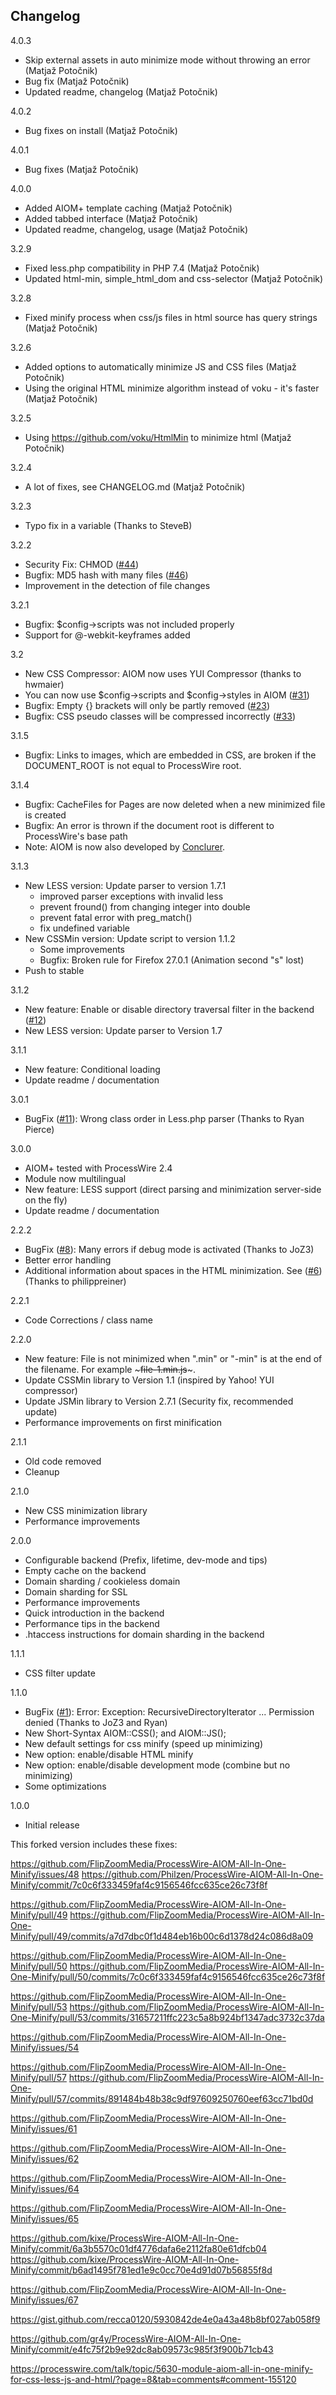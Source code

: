 ## Changelog ##

4.0.3
- Skip external assets in auto minimize mode without throwing an error (Matjaž Potočnik)
- Bug fix (Matjaž Potočnik)
- Updated readme, changelog (Matjaž Potočnik)

4.0.2
- Bug fixes on install (Matjaž Potočnik)

4.0.1
- Bug fixes (Matjaž Potočnik)

4.0.0

- Added AIOM+ template caching (Matjaž Potočnik)
- Added tabbed interface (Matjaž Potočnik)
- Updated readme, changelog, usage (Matjaž Potočnik)

3.2.9

- Fixed less.php compatibility in PHP 7.4 (Matjaž Potočnik)
- Updated html-min, simple_html_dom and css-selector (Matjaž Potočnik)

3.2.8

- Fixed minify process when css/js files in html source has query strings (Matjaž Potočnik)

3.2.6

- Added options to automatically minimize JS and CSS files (Matjaž Potočnik)
- Using the original HTML minimize algorithm instead of voku - it's faster (Matjaž Potočnik)

3.2.5

* Using https://github.com/voku/HtmlMin to minimize html (Matjaž Potočnik)

3.2.4

* A lot of fixes, see CHANGELOG.md (Matjaž Potočnik) 

3.2.3

* Typo fix in a variable (Thanks to SteveB)

3.2.2

* Security Fix: CHMOD ([#44](https://github.com/conclurer/ProcessWire-AIOM-All-In-One-Minify/issues/44))
* Bugfix: MD5 hash with many files ([#46](https://github.com/conclurer/ProcessWire-AIOM-All-In-One-Minify/issues/46))
* Improvement in the detection of file changes

3.2.1

* Bugfix: $config->scripts was not included properly
* Support for @-webkit-keyframes added

3.2

* New CSS Compressor: AIOM now uses YUI Compressor (thanks to hwmaier)
* You can now use $config->scripts and $config->styles in AIOM ([#31](https://github.com/conclurer/ProcessWire-AIOM-All-In-One-Minify/issues/31))
* Bugfix: Empty {} brackets will only be partly removed ([#23](https://github.com/conclurer/ProcessWire-AIOM-All-In-One-Minify/issues/23))
* Bugfix: CSS pseudo classes will be compressed incorrectly ([#33](https://github.com/conclurer/ProcessWire-AIOM-All-In-One-Minify/issues/33))

3.1.5

* Bugfix: Links to images, which are embedded in CSS, are broken if the DOCUMENT_ROOT is not equal to ProcessWire root. 

3.1.4

* Bugfix: CacheFiles for Pages are now deleted when a new minimized file is created
* Bugfix: An error is thrown if the document root is different to ProcessWire's base path
* Note: AIOM is now also developed by [Conclurer](https://www.conclurer.com).

3.1.3

* New LESS version: Update parser to version 1.7.1
  * improved parser exceptions with invalid less
  * prevent fround() from changing integer into double
  * prevent fatal error with preg_match()
  * fix undefined variable
* New CSSMin version: Update script to version 1.1.2
  * Some improvements
  * Bugfix: Broken rule for Firefox 27.0.1 (Animation second "s" lost)
* Push to stable

3.1.2 

* New feature: Enable or disable directory traversal filter in the backend ([#12](https://github.com/conclurer/ProcessWire-AIOM-All-In-One-Minify/issues/12))
* New LESS version: Update parser to Version 1.7

3.1.1

* New feature: Conditional loading
* Update readme / documentation

3.0.1

* BugFix ([#11](https://github.com/conclurer/ProcessWire-AIOM-All-In-One-Minify/issues/11)): Wrong class order in Less.php parser (Thanks to Ryan Pierce)

3.0.0 

* AIOM+ tested with ProcessWire 2.4
* Module now multilingual
* New feature: LESS support (direct parsing and minimization server-side on the fly)
* Update readme / documentation

2.2.2 

* BugFix ([#8](https://github.com/conclurer/ProcessWire-AIOM-All-In-One-Minify/issues/8)): Many errors if debug mode is activated (Thanks to JoZ3)
* Better error handling
* Additional information about spaces in the HTML minimization. See ([#6](https://github.com/conclurer/ProcessWire-AIOM-All-In-One-Minify/issues/6)) (Thanks to philippreiner)

2.2.1

* Code Corrections / class name

2.2.0

* New feature: File is not minimized when ".min" or "-min" is at the end of the filename. For example ~~~file-1.min.js~~~.
* Update CSSMin library to Version 1.1 (inspired by Yahoo! YUI compressor)
* Update JSMin library to Version 2.7.1 (Security fix, recommended update)
* Performance improvements on first minification

2.1.1

* Old code removed
* Cleanup

2.1.0

* New CSS minimization library
* Performance improvements

2.0.0

* Configurable backend (Prefix, lifetime, dev-mode and tips)
* Empty cache on the backend
* Domain sharding / cookieless domain
* Domain sharding for SSL
* Performance improvements
* Quick introduction in the backend
* Performance tips in the backend
* .htaccess instructions for domain sharding in the backend

1.1.1  

* CSS filter update

1.1.0  

* BugFix ([#1](https://github.com/conclurer/ProcessWire-AIOM-All-In-One-Minify/issues/1)): Error: Exception: RecursiveDirectoryIterator ... Permission denied (Thanks to JoZ3 and Ryan)
* New Short-Syntax AIOM::CSS(); and AIOM::JS();
* New default settings for css minify (speed up minimizing)
* New option: enable/disable HTML minify
* New option: enable/disable development mode (combine but no minimizing)
* Some optimizations

1.0.0  
* Initial release

This forked version includes these fixes:

https://github.com/FlipZoomMedia/ProcessWire-AIOM-All-In-One-Minify/issues/48
https://github.com/Philzen/ProcessWire-AIOM-All-In-One-Minify/commit/7c0c6f333459faf4c9156546fcc635ce26c73f8f

https://github.com/FlipZoomMedia/ProcessWire-AIOM-All-In-One-Minify/pull/49
https://github.com/FlipZoomMedia/ProcessWire-AIOM-All-In-One-Minify/pull/49/commits/a7d7dbc0f1d484eb16b00c6d1378d24c086d8a09

https://github.com/FlipZoomMedia/ProcessWire-AIOM-All-In-One-Minify/pull/50
https://github.com/FlipZoomMedia/ProcessWire-AIOM-All-In-One-Minify/pull/50/commits/7c0c6f333459faf4c9156546fcc635ce26c73f8f

https://github.com/FlipZoomMedia/ProcessWire-AIOM-All-In-One-Minify/pull/53
https://github.com/FlipZoomMedia/ProcessWire-AIOM-All-In-One-Minify/pull/53/commits/31657211ffc223c5a8b924bf1347adc3732c37da

https://github.com/FlipZoomMedia/ProcessWire-AIOM-All-In-One-Minify/issues/54

https://github.com/FlipZoomMedia/ProcessWire-AIOM-All-In-One-Minify/pull/57
https://github.com/FlipZoomMedia/ProcessWire-AIOM-All-In-One-Minify/pull/57/commits/891484b48b38c9df97609250760eef63cc71bd0d

https://github.com/FlipZoomMedia/ProcessWire-AIOM-All-In-One-Minify/issues/61

https://github.com/FlipZoomMedia/ProcessWire-AIOM-All-In-One-Minify/issues/62

https://github.com/FlipZoomMedia/ProcessWire-AIOM-All-In-One-Minify/issues/64

https://github.com/FlipZoomMedia/ProcessWire-AIOM-All-In-One-Minify/issues/65

https://github.com/kixe/ProcessWire-AIOM-All-In-One-Minify/commit/6a3b5570c01df4776dafa6e2112fa80e61dfcb04
https://github.com/kixe/ProcessWire-AIOM-All-In-One-Minify/commit/b6ad1495f781ed1e9c0cc70e4d91d07b56855f8d

https://github.com/FlipZoomMedia/ProcessWire-AIOM-All-In-One-Minify/issues/67

https://gist.github.com/recca0120/5930842de4e0a43a48b8bf027ab058f9

https://github.com/gr4y/ProcessWire-AIOM-All-In-One-Minify/commit/e4fc75f2b9e92dc8ab09573c985f3f900b71cb43

https://processwire.com/talk/topic/5630-module-aiom-all-in-one-minify-for-css-less-js-and-html/?page=8&tab=comments#comment-155120
